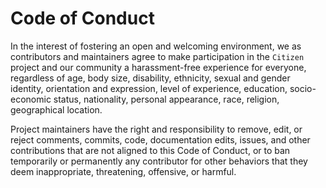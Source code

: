 # Code of Conduct

In the interest of fostering an open and welcoming environment, we as contributors and maintainers agree to make participation in the `Citizen` project and our community a harassment-free experience for everyone, regardless of age, body size, disability, ethnicity, sexual and gender identity, orientation and expression, level of experience, education, socio-economic status, nationality, personal appearance, race, religion, geographical location.

Project maintainers have the right and responsibility to remove, edit, or reject comments, commits, code, documentation edits, issues, and other contributions that are not aligned to this Code of Conduct, or to ban temporarily or permanently any contributor for other behaviors that they deem inappropriate, threatening, offensive, or harmful.